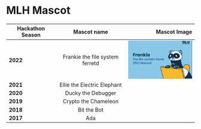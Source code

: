 # MLH **Mascot**



| Hackathon Season| Mascot name| Mascot Image  |
| ------------- |:-------------:| -----:|
| **2022**| Frankie the file system ferretd|  <img src="https://github.com/varghesejose2020/Major-League-Hacking/blob/main/Information/Mascot/frankie.png" width="200px"> |
| **2021**| Ellie the Electric Elephant|    |
| **2020** | Ducky the Debugger|    |
| **2019** | Crypto the Chameleon|    |
| **2018** | Bit the Bot|    |
| **2017** | Ada   |    |

